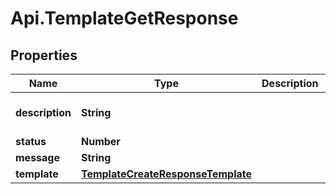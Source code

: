 # Api.TemplateGetResponse

## Properties

Name | Type | Description | Notes
------------ | ------------- | ------------- | -------------
**description** | **String** |  | [optional] [default to &#39;&#39;]
**status** | **Number** |  | 
**message** | **String** |  | 
**template** | [**TemplateCreateResponseTemplate**](TemplateCreateResponseTemplate.md) |  | [optional] 


